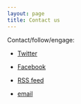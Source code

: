 ```yaml
---
layout: page
title: Contact us
---
```


Contact/follow/engage:

* [Twitter](https://twitter.com/Roadside_Canada)

* [Facebook](https://www.facebook.com/canadianroadsides)

* [RSS feed](http://blog.roadsideattractions.ca/subscribe)

* [email](mailto:roadsides@roadsideattractions.ca)
